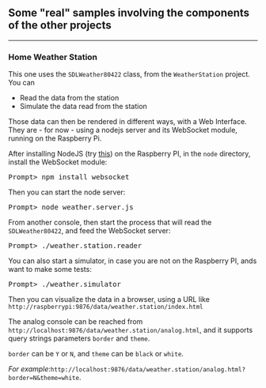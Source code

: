 ## Some "real" samples involving the components of the other projects ##
---

### Home Weather Station ###
This one uses the <code>SDLWeather80422</code> class, from the <code>WeatherStation</code> project.
You can
- Read the data from the station 
- Simulate the data read from the station

Those data can then be rendered in different ways, with a Web Interface.
They are - for now - using a nodejs server and its WebSocket module, running on the Raspberry Pi.

After installing NodeJS (try [this](http://www.lmgtfy.com/?q=install+node+js+raspberry+pi)) on the Raspberry PI, in the <code>node</code> directory, install the WebSocket module:
<pre>
Prompt> npm install websocket
</pre>

Then you can start the node server:
<pre>
Prompt> node weather.server.js
</pre>

From another console, then start the process that will read the <code>SDLWeather80422</code>, and feed the WebSocket server:

<pre>
Prompt> ./weather.station.reader
</pre>

You can also start a simulator, in case you  are not on the Raspberry PI, ands want to make some tests:
<pre>
Prompt> ./weather.simulator
</pre>

Then you can visualize the data in a browser, using a URL like 
<code>http://raspberrypi:9876/data/weather.station/index.html</code>

The analog console can be reached from <code>http://localhost:9876/data/weather.station/analog.html</code>, 
and it supports query strings parameters <code>border</code> and <code>theme</code>.

<code>border</code> can be <code>Y</code> or <code>N</code>, and <code>theme</code> can be <code>black</code> or <code>white</code>.

_For example_:<code>http://localhost:9876/data/weather.station/analog.html?border=N&theme=white</code>.


